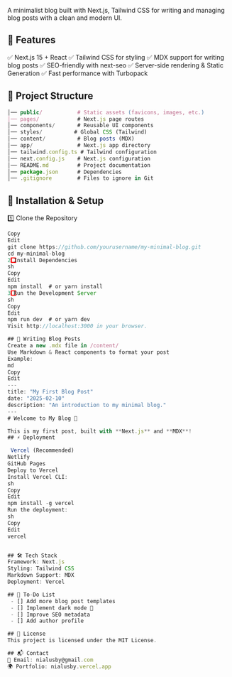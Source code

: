A minimalist blog built with Next.js, Tailwind CSS for writing and managing blog posts with a clean and modern UI.

## 🚀 Features

✅ Next.js 15 + React
✅ Tailwind CSS for styling
✅ MDX support for writing blog posts
✅ SEO-friendly with next-seo
✅ Server-side rendering & Static Generation
✅ Fast performance with Turbopack

## 📂 Project Structure

```js
│── public/           # Static assets (favicons, images, etc.)
│── pages/            # Next.js page routes
│── components/       # Reusable UI components
│── styles/          # Global CSS (Tailwind)
│── content/          # Blog posts (MDX)
│── app/              # Next.js app directory
│── tailwind.config.ts # Tailwind configuration
│── next.config.js    # Next.js configuration
│── README.md         # Project documentation
│── package.json      # Dependencies
│── .gitignore        # Files to ignore in Git
```

## 🔧 Installation & Setup

1️⃣ Clone the Repository

```js sh
Copy
Edit
git clone https://github.com/yourusername/my-minimal-blog.git
cd my-minimal-blog
2️⃣ Install Dependencies
sh
Copy
Edit
npm install  # or yarn install
3️⃣ Run the Development Server
sh
Copy
Edit
npm run dev  # or yarn dev
Visit http://localhost:3000 in your browser.

## 📝 Writing Blog Posts
Create a new .mdx file in /content/
Use Markdown & React components to format your post
Example:
md
Copy
Edit
---
title: "My First Blog Post"
date: "2025-02-10"
description: "An introduction to my minimal blog."
---
# Welcome to My Blog 🎉

This is my first post, built with **Next.js** and **MDX**!
## ⚡ Deployment

 Vercel (Recommended)
Netlify
GitHub Pages
Deploy to Vercel
Install Vercel CLI:
sh
Copy
Edit
npm install -g vercel
Run the deployment:
sh
Copy
Edit
vercel


## 🛠 Tech Stack
Framework: Next.js
Styling: Tailwind CSS
Markdown Support: MDX
Deployment: Vercel

## 📌 To-Do List
 - [] Add more blog post templates
 - [] Implement dark mode 🌙
 - [] Improve SEO metadata
 - [] Add author profile

## 📜 License
This project is licensed under the MIT License.

## 📬 Contact
📧 Email: nialusby@gmail.com
🌍 Portfolio: nialusby.vercel.app

